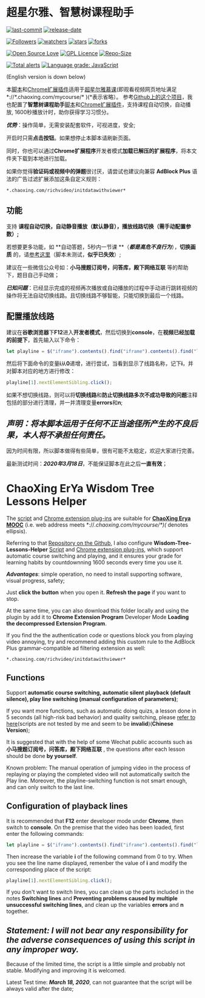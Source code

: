 # 超星尔雅、智慧树课程助手

[![last-commit](https://img.shields.io/github/last-commit/HollowMan6/ChaoXing-ErYa-Wisdom-Tree-Lessons-Helper)](../../graphs/commit-activity)
[![release-date](https://img.shields.io/github/release-date/HollowMan6/ChaoXing-ErYa-Wisdom-Tree-Lessons-Helper)](../../releases)

[![Followers](https://img.shields.io/github/followers/HollowMan6?style=social)](https://github.com/HollowMan6?tab=followers)
[![watchers](https://img.shields.io/github/watchers/HollowMan6/ChaoXing-ErYa-Wisdom-Tree-Lessons-Helper?style=social)](../../watchers)
[![stars](https://img.shields.io/github/stars/HollowMan6/ChaoXing-ErYa-Wisdom-Tree-Lessons-Helper?style=social)](../../stargazers)
[![forks](https://img.shields.io/github/forks/HollowMan6/ChaoXing-ErYa-Wisdom-Tree-Lessons-Helper?style=social)](../../network/members)

[![Open Source Love](https://badges.frapsoft.com/os/v1/open-source.svg?v=103)](https://hollowman6.github.io/fund.html)
[![GPL Licence](https://badges.frapsoft.com/os/gpl/gpl.svg?v=103)](https://opensource.org/licenses/GPL-3.0/)
[![Repo-Size](https://img.shields.io/github/repo-size/HollowMan6/ChaoXing-ErYa-Wisdom-Tree-Lessons-Helper.svg)](../../archive/master.zip)

[![Total alerts](https://img.shields.io/lgtm/alerts/g/HollowMan6/ChaoXing-ErYa-Wisdom-Tree-Lessons-Helper.svg?logo=lgtm&logoWidth=18)](https://lgtm.com/projects/g/HollowMan6/ChaoXing-ErYa-Wisdom-Tree-Lessons-Helper/alerts/)
[![Language grade: JavaScript](https://img.shields.io/lgtm/grade/javascript/g/HollowMan6/ChaoXing-ErYa-Wisdom-Tree-Lessons-Helper.svg?logo=lgtm&logoWidth=18)](https://lgtm.com/projects/g/HollowMan6/ChaoXing-ErYa-Wisdom-Tree-Lessons-Helper/context:javascript)

(English version is down below)

本[脚本](ChaoXing-ErYa-Lessons-Helper.js)和[Chrome扩展插件](Chrome/ChaoXing-ErYa-Lessons-Helper.crx)适用于[超星尔雅慕课](http://erya.mooc.chaoxing.com/)(即观看视频网页地址满足 \*://*.chaoxing.com/mycourse/\* )(*表示省略）。
参考[Github上的这个项目](https://github.com/GarlenMa/ZhihuishuCourse)，我也配置了**智慧树课程助手**[脚本](Wisdom-Tree/Wisdom-Tree-Lessons-Helper.js)和[Chrome扩展插件](Chrome/Wisdom-Tree-Lessons-Helper.crx)，支持课程自动切换，自动播放, 1600秒播放计时，助你获得学习习惯分。

***优势***：操作简单，无需安装配套软件，可视进度，安全;

开启时只需**点击按钮**。如果想停止本脚本请刷新页面。

同时，你也可以通过**Chrome扩展程序**开发者模式**加载已解压的扩展程序**，将本文件夹下载到本地进行加载。

如果你觉得**验证码或视频中的弹题**很讨厌，请尝试也建议向兼容 **AdBlock Plus** 语法的广告过滤扩展添加这条自定义规则：

```Text
*.chaoxing.com/richvideo/initdatawithviewer*
```

## 功能

支持 **课程自动切换，自动静音播放（默认静音），播放线路切换（需手动配置参数）;**

若想要更多功能，如 **自动答题，5秒内一节课 **（***都是高危不良行为***），**切换画质** 的，请[参考这里](https://poxiaobbs.com/thread-3268-1-1.html)（脚本未测试，**似乎已失效**）;

建议在一些微信公众号如：**小马搜题订阅号，问答库，殿下网络互联** 等的帮助下，题目自己手动做；

***已知问题***：已经显示完成的视频再次播放或自动播放的过程中手动进行跳转视频的操作将无法自动切换线路。且切换线路不够智能，只能切换到最后一个线路。

## 配置播放线路

建议在**谷歌浏览器**下**F12**进入**开发者模式**，然后切换到**console**，在**视频已经加载的前提下**，首先输入以下命令：

```JavaScript
let playline = $("iframe").contents().find("iframe").contents().find("li.vjs-menu-item.vjs-selected");
```

然后将下面命令的变量**i**从**0**递增，进行尝试，当看到显示了线路名称，记下**i**，并对脚本对应的地方进行修改：

```JavaScript
playline[1].nextElementSibling.click();
```

如果不想切换线路，则可以将**切换线路**和**防止切换线路多次不成功导致的问题**注释包括的部分进行清理，并一并清理变量**errors**和**n**;

## ***声明：将本脚本运用于任何不正当途径所产生的不良后果，本人将不承担任何责任。***

因为时间有限，所以脚本做得有些简单，很有可能不太稳定，欢迎大家进行完善。

最新测试时间：***2020年3月18日***，不能保证脚本在此之后**一直有效**；

# ChaoXing ErYa Wisdom Tree Lessons Helper

The [script](ChaoXing-ErYa-Lessons-Helper.js) and [Chrome extension plug-ins](Chrome/ChaoXing-ErYa-Lessons-Helper.crx) are suitable for **[ChaoXing Erya MOOC](http://erya.mooc.chaoxing.com/)** (i.e. web address meets \*://*.chaoxing.com/mycourse/\*)(* denotes ellipsis).

Referring to that [Repository on the Github](https://github.com/GarlenMa/ZhihuishuCourse), I also configure **Wisdom-Tree-Lessons-Helper** [Script](Wisdom-Tree/Wisdom-Tree-Lessons-Helper.js) and [Chrome extension plug-ins](Chrome/Wisdom-Tree-Lessons-Helper.crx), which support automatic course switching and playing, and it ensures your grade for learning habits by countdownning 1600 seconds every time you use it.

***Advantages***: simple operation, no need to install supporting software, visual progress, safety;

Just **click the button** when you open it. **Refresh the page** if you want to stop.

At the same time, you can also download this folder locally and using the plugin by add it to **Chrome Extension Program** Developer Mode **Loading the decompressed Extension Program**.

If you find the the authentication code or questions block you from playing video annoying, try and recommend adding this custom rule to the AdBlock Plus grammar-compatible ad filtering extension as well:

```Text
*.chaoxing.com/richvideo/initdatawithviewer*
```

## Functions

Support **automatic course switching, automatic silent playback (default silence), play line switching (manual configuration of parameters)**;

If you want more functions, such as automatic doing quizs, a lesson done in 5 seconds (all high-risk bad behavior) and quality switching, please [refer to here](https://poxiaobbs.com/thread-3268-1-1.html)(scripts are not tested by me and seem to be **invalid**)(**Chinese Version**);

It is suggested that with the help of some Wechat public accounts such as **小马搜题订阅号，问答库，殿下网络互联** , the questions after each lesson should be done **by yourself**.

Known problem: The manual operation of jumping video in the process of replaying or playing the completed video will not automatically switch the Play line. Moreover,  the playline-switching function is not smart enough, and can only switch to the last line.

## Configuration of playback lines

It is recommended that **F12** enter developer mode under **Chrome**, then switch to **console**. On the premise that the video has been loaded, first enter the following commands:

```JavaScript
let playline = $("iframe").contents().find("iframe").contents().find("li.vjs-menu-item.vjs-selected");
```

Then increase the variable **i** of the following command from 0 to try. When you see the line name displayed, remenber the value of **i** and modify the corresponding place of the script:

```JavaScript
playline[1].nextElementSibling.click();
```

If you don't want to switch lines, you can clean up the parts included in the notes **Switching lines** and **Preventing problems caused by multiple unsuccessful switching lines**, and clean up the variables **errors** and **n** together.

## ***Statement: I will not bear any responsibility for the adverse consequences of using this script in any improper way.***

Because of the limited time, the script is a little simple and probably not stable. Modifying and improving it is welcomed.

Latest Test time: ***March 18, 2020***, can not guarantee that the script will be always valid after the date;
